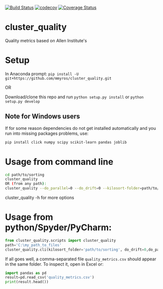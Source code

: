 [![Build Status](https://travis-ci.com/mmyros/cluster_quality.svg?branch=master)](https://travis-ci.com/mmyros/cluster_quality)
[![codecov](https://codecov.io/gh/mmyros/cluster_quality/branch/master/graph/badge.svg?token=Y4K6ADRTXR)](undefined)
[![Coverage Status](https://coveralls.io/repos/github/mmyros/cluster_quality/badge.svg)](https://coveralls.io/github/mmyros/cluster_quality)
# cluster_quality
Quality metrics based on Allen Institute's 
# Setup
In Anaconda prompt:
`pip install -U git+https://github.com/mmyros/cluster_quality.git`

OR 

Download/clone this repo and run `python setup.py install` or `python setup.py develop`

## Note for Windows users
If for some reason dependencies do not get installed automatically and you run into missing packages problems, use:
``` bash
pip install click numpy scipy scikit-learn pandas joblib
```

# Usage from command line
```bash
cd path/to/sorting
cluster_quality 
OR (from any path):
cluster_quality --do_parallel=0 --do_drift=0 --kilosort-folder=path/to/sorting 
```
cluster_quality -h for more options


# Usage from python/Spyder/PyCharm:
```python
from cluster_quality.scripts import cluster_quality
path='C:\my_path_to_files'
cluster_quality.cli(kilosort_folder='path/to/sorting', do_drift=0,do_parallel=1)
```

If all goes well, a comma-separated file `quality_metrics.csv` should appear in the same folder. 
To inspect it, open in Excel or:
```python
import pandas as pd
result=pd.read_csv('quality_metrics.csv')
print(result.head())
```